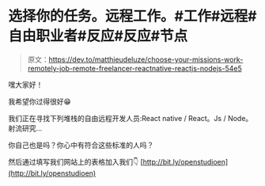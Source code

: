 # 选择你的任务。远程工作。#工作#远程#自由职业者#反应#反应#节点

> 原文：<https://dev.to/matthieudeluze/choose-your-missions-work-remotely-job-remote-freelancer-reactnative-reactjs-nodejs-54e5>

嘿大家好！

我希望你过得很好😁

我们正在寻找下列堆栈的自由远程开发人员:React native / React。Js / Node。射流研究…

你自己也是吗？你心中有符合这些标准的人吗？

然后通过填写我们网站上的表格加入我们👇
[http://bit.ly/openstudioen](http://bit.ly/openstudioen)